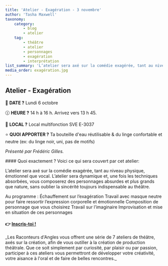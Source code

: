 ```yaml
---
title: 'Atelier - Exagération - 3 novembre'
author: 'Tasha Maxwell'
taxonomy:
    category:
        - blog
        - atelier
    tag:
        - théâtre
        - atelier
        - personnages
        - exagération
        - interprétation
list_summary: 'L’atelier sera axé sur la comédie exagérée, tant au niveau physique, émotionnel que vocal.'
media_order: exagération.jpg
---
```


## Atelier - Exagération
📆 **DATE ?** Lundi 6 octobre

🕧 **HEURE ?** 14 h à 16 h. Arrivez vers 13 h 45.

📍 **LOCAL ?** Local multifonction SVE E-3037

⭐ **QUOI APPORTER ?** Ta bouteille d'eau réutilisable & du linge confortable et neutre (ex: du linge noir, uni, pas de motifs)

_Présenté par Frédéric Gilles._
<p>
    <p>
	</p>
</p>
#### Quoi exactement ?
Voici ce qui sera couvert par cet atelier:

L’atelier sera axé sur la comédie exagérée, tant au niveau physique, émotionnel que vocal. L’atelier sera dynamique et, une fois les techniques absorbées, vous composerez des personnages absurdes et plus grands que nature, sans oublier la sincérité toujours indispensable au théâtre.


Au programme :
Échauffement sur l’exagération
Travail avec masque neutre pour faire ressortir l’expression corporelle et émotionnelle
Composition de personnage que vous choisirez
Travail sur l’imaginaire
Improvisation et mise en situation de ces personnages

#### 👉 [Inscris-toi !](https://lepointdevente.com/billets/kbg250827001)
<p>
    <span class="line"></span>
</p>
_Les Raconteurs d'Angles vous offrent une série de 7 ateliers de théâtre, axés sur la création, afin de vous outiller à la création de production théâtrale.
Que ce soit simplement par curiosité, par plaisir ou par passion, participer à ces ateliers vous permettront de développer votre créativité, votre aisance à l'oral et de faire de belles rencontres._